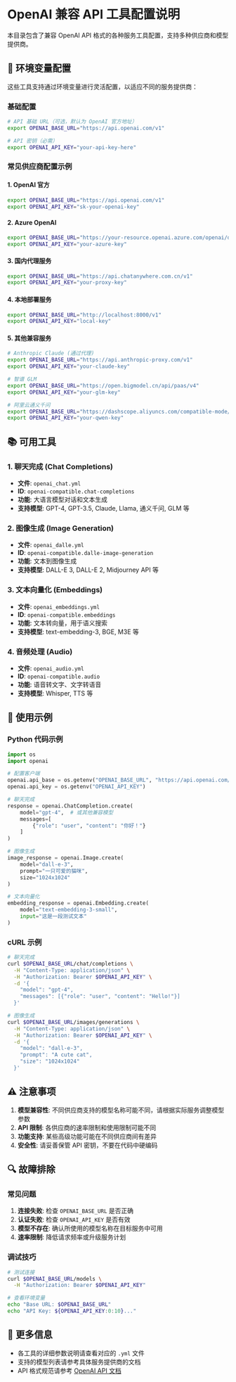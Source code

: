 # OpenAI 兼容 API 工具配置说明

本目录包含了兼容 OpenAI API 格式的各种服务工具配置，支持多种供应商和模型提供商。

## 🔧 环境变量配置

这些工具支持通过环境变量进行灵活配置，以适应不同的服务提供商：

### 基础配置

```bash
# API 基础 URL（可选，默认为 OpenAI 官方地址）
export OPENAI_BASE_URL="https://api.openai.com/v1"

# API 密钥（必需）
export OPENAI_API_KEY="your-api-key-here"
```

### 常见供应商配置示例

#### 1. OpenAI 官方
```bash
export OPENAI_BASE_URL="https://api.openai.com/v1"
export OPENAI_API_KEY="sk-your-openai-key"
```

#### 2. Azure OpenAI
```bash
export OPENAI_BASE_URL="https://your-resource.openai.azure.com/openai/deployments/your-deployment"
export OPENAI_API_KEY="your-azure-key"
```

#### 3. 国内代理服务
```bash
export OPENAI_BASE_URL="https://api.chatanywhere.com.cn/v1"
export OPENAI_API_KEY="your-proxy-key"
```

#### 4. 本地部署服务
```bash
export OPENAI_BASE_URL="http://localhost:8000/v1"
export OPENAI_API_KEY="local-key"
```

#### 5. 其他兼容服务
```bash
# Anthropic Claude (通过代理)
export OPENAI_BASE_URL="https://api.anthropic-proxy.com/v1"
export OPENAI_API_KEY="your-claude-key"

# 智谱 GLM
export OPENAI_BASE_URL="https://open.bigmodel.cn/api/paas/v4"
export OPENAI_API_KEY="your-glm-key"

# 阿里云通义千问
export OPENAI_BASE_URL="https://dashscope.aliyuncs.com/compatible-mode/v1"
export OPENAI_API_KEY="your-qwen-key"
```

## 📚 可用工具

### 1. 聊天完成 (Chat Completions)
- **文件**: `openai_chat.yml`
- **ID**: `openai-compatible.chat-completions`
- **功能**: 大语言模型对话和文本生成
- **支持模型**: GPT-4, GPT-3.5, Claude, Llama, 通义千问, GLM 等

### 2. 图像生成 (Image Generation)
- **文件**: `openai_dalle.yml`
- **ID**: `openai-compatible.dalle-image-generation`
- **功能**: 文本到图像生成
- **支持模型**: DALL-E 3, DALL-E 2, Midjourney API 等

### 3. 文本向量化 (Embeddings)
- **文件**: `openai_embeddings.yml`
- **ID**: `openai-compatible.embeddings`
- **功能**: 文本转向量，用于语义搜索
- **支持模型**: text-embedding-3, BGE, M3E 等

### 4. 音频处理 (Audio)
- **文件**: `openai_audio.yml`
- **ID**: `openai-compatible.audio`
- **功能**: 语音转文字、文字转语音
- **支持模型**: Whisper, TTS 等

## 🚀 使用示例

### Python 代码示例

```python
import os
import openai

# 配置客户端
openai.api_base = os.getenv("OPENAI_BASE_URL", "https://api.openai.com/v1")
openai.api_key = os.getenv("OPENAI_API_KEY")

# 聊天完成
response = openai.ChatCompletion.create(
    model="gpt-4",  # 或其他兼容模型
    messages=[
        {"role": "user", "content": "你好！"}
    ]
)

# 图像生成
image_response = openai.Image.create(
    model="dall-e-3",
    prompt="一只可爱的猫咪",
    size="1024x1024"
)

# 文本向量化
embedding_response = openai.Embedding.create(
    model="text-embedding-3-small",
    input="这是一段测试文本"
)
```

### cURL 示例

```bash
# 聊天完成
curl $OPENAI_BASE_URL/chat/completions \
  -H "Content-Type: application/json" \
  -H "Authorization: Bearer $OPENAI_API_KEY" \
  -d '{
    "model": "gpt-4",
    "messages": [{"role": "user", "content": "Hello!"}]
  }'

# 图像生成
curl $OPENAI_BASE_URL/images/generations \
  -H "Content-Type: application/json" \
  -H "Authorization: Bearer $OPENAI_API_KEY" \
  -d '{
    "model": "dall-e-3",
    "prompt": "A cute cat",
    "size": "1024x1024"
  }'
```

## ⚠️ 注意事项

1. **模型兼容性**: 不同供应商支持的模型名称可能不同，请根据实际服务调整模型参数
2. **API 限制**: 各供应商的速率限制和使用限制可能不同
3. **功能支持**: 某些高级功能可能在不同供应商间有差异
4. **安全性**: 请妥善保管 API 密钥，不要在代码中硬编码

## 🔍 故障排除

### 常见问题

1. **连接失败**: 检查 `OPENAI_BASE_URL` 是否正确
2. **认证失败**: 检查 `OPENAI_API_KEY` 是否有效
3. **模型不存在**: 确认所使用的模型名称在目标服务中可用
4. **速率限制**: 降低请求频率或升级服务计划

### 调试技巧

```bash
# 测试连接
curl $OPENAI_BASE_URL/models \
  -H "Authorization: Bearer $OPENAI_API_KEY"

# 查看环境变量
echo "Base URL: $OPENAI_BASE_URL"
echo "API Key: ${OPENAI_API_KEY:0:10}..."
```

## 📖 更多信息

- 各工具的详细参数说明请查看对应的 `.yml` 文件
- 支持的模型列表请参考具体服务提供商的文档
- API 格式规范请参考 [OpenAI API 文档](https://platform.openai.com/docs/api-reference)
